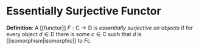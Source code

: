 # Essentially Surjective Functor
**Definition**: A [[functor]] $F: \mathsf{C} \to \mathsf{D}$ is *essentially surjective on objects* if for every object $d \in \mathsf{D}$ there is some $c \in \mathsf{C}$ such that $d$ is [[isomorphism|isomorphic]] to $Fc$.